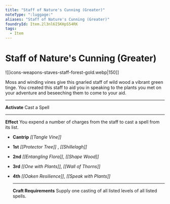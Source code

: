 ```yaml
---
title: "Staff of Nature's Cunning (Greater)"
noteType: ":luggage:"
aliases: "Staff of Nature's Cunning (Greater)"
foundryId: Item.2l3nl6I5KHpS54RK
tags:
  - Item
---
```


# Staff of Nature's Cunning (Greater)
![[icons-weapons-staves-staff-forest-gold.webp|150]]

Moss and winding vines give this gnarled staff of wild wood a vibrant green tinge. You created this staff to aid you in speaking to the plants you met on your adventure and beseeching them to come to your aid.

* * *

**Activate** Cast a Spell

* * *

**Effect** You expend a number of charges from the staff to cast a spell from its list.

*   **Cantrip** _[[Tangle Vine]]_
*   **1st** _[[Protector Tree]]_ , _[[Shillelagh]]_
*   **2nd** _[[Entangling Flora]]_, _[[Shape Wood]]_
*   **3rd** _[[One with Plants]]_, _[[Wall of Thorns]]_
*   **4th** _[[Oaken Resilience]]_, _[[Speak with Plants]]_
    
    * * *
    
    **Craft Requirements** Supply one casting of all listed levels of all listed spells.
